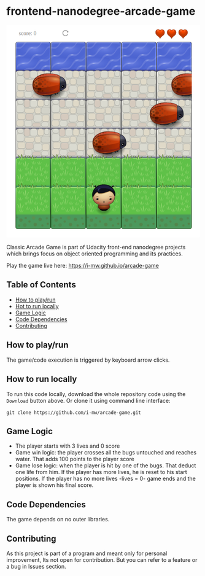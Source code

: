frontend-nanodegree-arcade-game
===============================

![the game](images/screenshot.png)

Classic Arcade Game is part of Udacity front-end nanodegree projects which brings focus on object oriented programming and its practices.

Play the game live here: https://i-mw.github.io/arcade-game

## Table of Contents

* [How to play/run](#how-to-playrun)
* [Hot to run locally](#how-to-run-locally)
* [Game Logic](#game-logic)
* [Code Dependencies](#code-dependencies)
* [Contributing](contributing)

## How to play/run
The game/code execution is triggered by keyboard arrow clicks.

## How to run locally
To run this code locally, download the whole repository code using the `Download` button above.
Or clone it using command line interface:
```
git clone https://github.com/i-mw/arcade-game.git
```

## Game Logic
* The player starts with 3 lives and 0 score
* Game win logic: the player crosses all the bugs untouched and reaches water. That adds 100 points to the player score
* Game lose logic: when the player is hit by one of the bugs. That deduct one life from him. If the player has more lives, he is reset to his start positions. If the player has no more lives -lives = 0- game ends and the player is shown his final score.

## Code Dependencies
The game depends on no outer libraries.

## Contributing
As this project is part of a program and meant only for personal improvement, Its not open for contribution. But you can refer to a feature or a bug in Issues section.